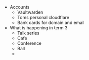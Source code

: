 - Accounts
	- Vaultwarden
	- Toms personal cloudflare
	- Bank cards for domain and email
- What is happening in term 3
	- Talk series
	- Cafe
	- Conference 
	- Ball
	- 